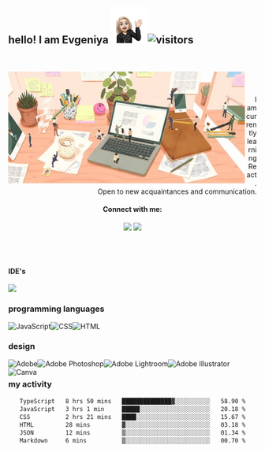 ## hello! I am Evgeniya <img src="https://github.com/e-doschechnikova/e-doschechnikova/blob/main/hello.png?raw=true" width="75px">![visitors](https://visitor-badge.glitch.me/badge?page_id=e-doschechnikova.e-doschechnikova&left_color=black&right_color=pink)
<br>
<br>
<img align="left"
            src="https://github.com/e-doschechnikova/e-doschechnikova/blob/main/main.jpg?raw=true"
            width="480px"
          />

 <div align="center">
    </br>
     </br>
        <p style="text-align: right">
       I am currently learning React. 
           <br> Open to new acquaintances and communication. </p>
  <div>
            
#### Connect with me:
<a href="https://www.linkedin.com/in/e-doschechnikova/">
<img src="https://img.shields.io/badge/linkedin-0077B5.svg?style=flat-square&logo=linkedin&logoColor=white"/></a>
<a href="https://instagram.com/drobakova_ev">
<img src="https://img.shields.io/badge/instagram-E4405F.svg?style=flat-square&logo=instagram&logoColor=white"/></a> <br>
   </br>
    </br>
     </br>
   
   <div align="left">
            
   #### IDE's

<img align="left" src="https://img.shields.io/badge/-Visual%20Studio%20Code-23A9F2?style=flat-square&logo=Visual%20Studio%20Code&logoColor=white"/> <br>
            
   ### programming languages

<img align="left" alt="JavaScript" src="https://img.shields.io/badge/JavaScript%20-%23F7DF1E.svg?style=flat-square&logo=javascript&logoColor=black">
<img align="left" alt="CSS" src="https://img.shields.io/badge/CSS%20-%231572B6.svg?style=flat-square&logo=css3&logoColor=white">
<img align="left"alt="HTML" src="https://img.shields.io/badge/HTML%20-%23E34F26.svg?style=flat-square&logo=html5&logoColor=white"> <br>
</div>
<div align="left">
            
   ### design

<img align="left" alt="Adobe" src="https://img.shields.io/badge/Adobe-%23FF0000.svg?style=flat-square&logo=adobe&logoColor=white"/>
<img align="left" alt="Adobe Photoshop" src="https://img.shields.io/badge/Adobe Photoshop-%2331A8FF.svg?style=flat-square&logo=adobephotoshop&logoColor=white"/>
<img align="left" alt="Adobe Lightroom" src="https://img.shields.io/badge/Adobe%20Lightroom-31A8FF.svg?style=flat-square&logo=Adobe%20Lightroom&logoColor=white" />
<img align="left" alt="Adobe Illustrator" src="https://img.shields.io/badge/Adobe Illustrator-%23FF9A00.svg?style=flat-square&logo=adobe%20illustrator&logoColor=white" />
<img align="left" alt="Canva" src="https://img.shields.io/badge/Canva-%2300C4CC.svg?style=flat-square&logo=Canva&logoColor=white" /> <br>

   ### my activity
 </div>
            
<!--START_SECTION:waka-->

```text
TypeScript   8 hrs 50 mins   ██████████████▓░░░░░░░░░░   58.90 %
JavaScript   3 hrs 1 min     █████░░░░░░░░░░░░░░░░░░░░   20.18 %
CSS          2 hrs 21 mins   ████░░░░░░░░░░░░░░░░░░░░░   15.67 %
HTML         28 mins         ▓░░░░░░░░░░░░░░░░░░░░░░░░   03.18 %
JSON         12 mins         ▒░░░░░░░░░░░░░░░░░░░░░░░░   01.34 %
Markdown     6 mins          ▒░░░░░░░░░░░░░░░░░░░░░░░░   00.70 %
```

<!--END_SECTION:waka-->

 
